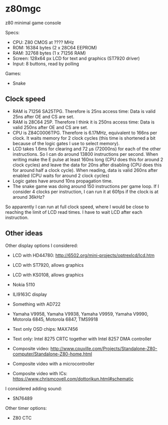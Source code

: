 z80mgc
======

z80 minimal game console

Specs:

- CPU: Z80 CMOS at ???? MHz
- ROM: 16384 bytes (2 x 28C64 EEPROM)
- RAM: 32768 bytes (1 x 71256 RAM)
- Screen: 128x64 px LCD for text and graphics (ST7920 driver)
- Input: 8 buttons, read by polling

Games:

- Snake

Clock speed
-----------

- RAM is 71256 SA25TPG. Therefore is 25ns access time: Data is valid 25ns after OE and CS are set.
- RAM is 28C64 25P. Therefore I think it is 250ns access time: Data is valid 250ns after OE and CS are set.
- CPU is Z84C0006TPG. Therefore is 6.17MHz, equivalent to 166ns per clock. It waits memory for 2
  clock cycles (this time is shortened a bit because of the logic gates I use to select memory).
- LCD takes 1.6ms for clearing and 72 µs (72000ns) for each of the other instructions. So I can do
  around 13800 instructions per second. When writing make the E pulse at least 160ns long (CPU does
  this for around 2 clock cycles) and leave the data for 20ns after disabling (CPU does this for
  around half a clock cycle). When reading, data is valid 260ns after enabled (CPU waits for around
  2 clock cycles)
- Logic gates have around 10ns propagation time.
- The snake game was doing around 150 instructions per game loop. If I consider 4 clocks per
  instruction, I can run it at 60fps if the clock is at around 36kHz?

So apparently I can run at full clock speed, where I would be close to reaching the limit of LCD
read times. I have to wait LCD after each instruction.

Other ideas
-----------

Other display options I considered:

- LCD with HD44780: http://6502.org/mini-projects/optrexlcd/lcd.htm

- LCD with ST7920, allows graphics

- LCD with KS0108, allows graphics

- Nokia 5110

- ILI9163C display

- Something with AD722

- Yamaha V9958, Yamaha V9938, Yamaha V9959, Yamaha V9990, Motorola 6845, Motorola 6847, TMS9918

- Text only OSD chips: MAX7456

- Text only: Intel 8275 CRTC together with Intel 8257 DMA controller

- Composite video: http://www.cpuville.com/Projects/Standalone-Z80-computer/Standalone-Z80-home.html

- Composite video with a microcontroller

- Composite video with ICs: https://www.chrismcovell.com/dottorikun.html#schematic

I considered adding sound:

- SN76489

Other timer options:

- Z80 CTC
